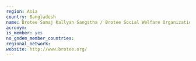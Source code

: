 ```yaml
---
region: Asia
country: Bangladesh
name: Brotee Samaj Kallyan Sangstha / Brotee Social Welfare Organization
acronym: 
is_member: yes
no_gndem_member_countries: 
regional_network: 
website: http://www.brotee.org/
---
```


